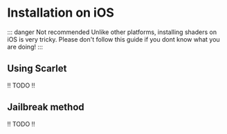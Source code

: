 # Installation on iOS

::: danger Not recommended
Unlike other platforms, installing shaders on iOS is very tricky. Please don't follow this guide if you dont know what you are doing!
:::

## Using Scarlet

!! TODO !!


## Jailbreak method

!! TODO !!
